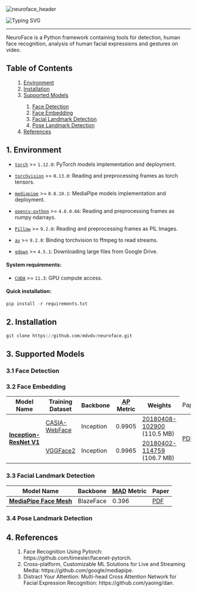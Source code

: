 ![neuroface_header](https://user-images.githubusercontent.com/83948828/178101505-a6654269-c692-41f1-b508-9ff51068fd3f.jpg)

![Typing SVG](https://readme-typing-svg.herokuapp.com?size=100&color=BBBBBB&center=true&vCenter=true&width=1875&height=100&lines=NeuroFace)

---

NeuroFace is a Python framework containing tools for detection, human face recognition, analysis of human facial expressions and gestures on video.

<a name='000'></a>
<h2>Table of Contents</h2>

<ul>
    <ol type='1'>
        <li><a href='#001'>Environment</a></li>
        <li><a href='#002'>Installation</a></li>
        <li><a href='#003'>Supported Models</a></li>
        <ol>
            <li><a href='#031'>Face Detection</a></li>
            <li><a href='#032'>Face Embedding</a></li>
            <li><a href='#033'>Facial Landmark Detection</a></li>
            <li><a href='#034'>Pose Landmark Detection</a></li>
        </ol>
        <li><a href='#004'>References</a></li>
    </ol>
</ul>

<a name='001'></a>
<h2>1. Environment</h2>

- [`torch`](https://github.com/pytorch/pytorch) >= `1.12.0`: PyTorch models implementation and deployment.

- [`torchvision`](https://github.com/pytorch/vision) >= `0.13.0`: Reading and preprocessing frames as torch tensors.

- [`mediapipe`](https://github.com/google/mediapipe) >= `0.8.10.1`: MediaPipe models implementation and deployment.

- [`opencv-python`](https://github.com/opencv/opencv-python) >= `4.6.0.66`: Reading and preprocessing frames as numpy ndarrays.

- [`Pillow`](https://github.com/python-pillow/Pillow) >= `9.2.0`: Reading and preprocessing frames as PIL Images.

- [`av`](https://github.com/PyAV-Org/PyAV) >= `9.2.0`: Binding torchvision to ffmpeg to read streams.

- [`gdown`](https://github.com/wkentaro/gdown) >= `4.5.1`: Downloading large files from Google Drive.

<h4>System requirements:</h4>

- [`CUDA`](https://developer.nvidia.com/cuda-downloads) >= `11.3`: GPU compute access.

<h4>Quick installation:</h4>

```python
pip install -r requirements.txt
```

<a name='002'></a>
<h2>2. Installation</h2>

```python
git clone https://github.com/mdvdv/neuroface.git
```

<a name='003'></a>
<h2>3. Supported Models</h2>

<a name='031'></a>
<h3>3.1 Face Detection</h3>

<a name='032'></a>
<h3>3.2 Face Embedding</h3>

<table>
  <thead>
    <tr>
      <th>Model Name</th>
      <th>Training Dataset</th>
      <th>Backbone</th>
      <th><abbr title='Average Precision'>AP</abbr> Metric</th>
      <th>Weights</th>
      <td>Paper</td>
    </tr>
  </thead>
  <tbody>
    <tr>
      <td rowspan='2'><b><a href='https://github.com/mdvdv/neuroface/blob/main/neuroface/face/comparison/inception_resnet_v1.py'>Inception-ResNet V1</a></b></td>
      <td><a href='https://arxiv.org/pdf/1411.7923'>CASIA-WebFace</a></td>
      <td>Inception</td>
      <td>0.9905</td>
      <td><a href='https://drive.google.com/uc?export=view&id=1rgLytxUaOUrtjpxCl-mQFGYdUfSWgQCo'>20180408-102900</a> (110.5 MB)</td>
      <td rowspan='2'><a href='https://arxiv.org/pdf/1503.03832.pdf'>PDF</a></td>
    </tr>
    <tr>
      <td><a href='http://www.robots.ox.ac.uk/~vgg/publications/2018/Cao18/cao18.pdf'>VGGFace2</a></td>
      <td>Inception</td>
      <td>0.9965</td>
      <td><a href='https://drive.google.com/uc?export=view&id=1P4OqfwcUXXuycmow_Fb8EXqQk5E7-H5E'>20180402-114759</a> (106.7 MB)</td>
    </tr>
  </tbody>
</table>

<a name='033'></a>
<h3>3.3 Facial Landmark Detection</h3>

<table>
  <thead>
    <tr>
      <th>Model Name</th>
      <th>Backbone</th>
      <th><abbr title='Mean Absolute Distance'>MAD</abbr> Metric</th>
      <th>Paper</th>
    </tr>
  </thead>
  <tbody>
    <tr>
      <td><b><a href='https://github.com/mdvdv/neuroface/blob/main/neuroface/landmarks/face_mesh.py'>MediaPipe Face Mesh</a></b></td>
      <td>BlazeFace</td>
      <td>0.396</td>
      <td><a href='https://arxiv.org/pdf/1907.06724'>PDF</a></td>
    </tr>
  </tbody>
</table>

<a name='034'></a>
<h3>3.4 Pose Landmark Detection</h3>

<a name='004'></a>
<h2>4. References</h2>

<ul>
    <ol type='1'>
        <li>Face Recognition Using Pytorch: https://github.com/timesler/facenet-pytorch.</a></li>
        <li>Cross-platform, Customizable ML Solutions for Live and Streaming Media: https://github.com/google/mediapipe.</a></li>
        <li>Distract Your Attention: Multi-head Cross Attention Network for Facial Expression Recognition: https://github.com/yaoing/dan.</a></li>
    </ol>
</ul>
